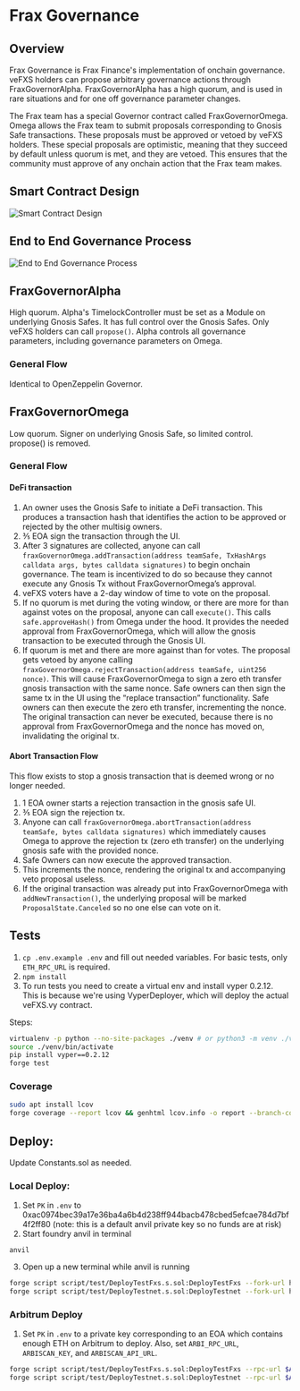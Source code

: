 # Frax Governance

## Overview

Frax Governance is Frax Finance's implementation of onchain governance. veFXS holders can propose arbitrary governance actions through FraxGovernorAlpha. FraxGovernorAlpha has a high quorum, and is used in rare situations and for one off governance parameter changes.

The Frax team has a special Governor contract called FraxGovernorOmega. Omega allows the Frax team to submit proposals corresponding to Gnosis Safe transactions. These proposals must be approved or vetoed by veFXS holders. These special proposals are optimistic, meaning that they succeed by default unless quorum is met, and they are vetoed. This ensures that the community must approve of any onchain action that the Frax team makes.

## Smart Contract Design

![Smart Contract Design](./images/frxGovSmartContractDesign.png "Smart Contract Design")

## End to End Governance Process

![End to End Governance Process](./images/frxGovSwimlanes.png "End to End Governance Process")

## FraxGovernorAlpha
High quorum. Alpha's TimelockController must be set as a Module on underlying Gnosis Safes. It has full control over the Gnosis Safes. Only veFXS holders can call `propose()`. Alpha controls all governance parameters, including governance parameters on Omega.

### General Flow
Identical to OpenZeppelin Governor.

## FraxGovernorOmega
Low quorum. Signer on underlying Gnosis Safe, so limited control. propose() is removed.

### General Flow
#### DeFi transaction
1. An owner uses the Gnosis Safe to initiate a DeFi transaction. This produces a transaction hash that identifies the action to be approved or rejected by the other multisig owners.
2. ⅗ EOA sign the transaction through the UI.
3. After 3 signatures are collected, anyone can call `fraxGovernorOmega.addTransaction(address teamSafe, TxHashArgs calldata args, bytes calldata signatures)` to begin onchain governance. The team is incentivized to do so because they cannot execute any Gnosis Tx without FraxGovernorOmega’s approval.
4. veFXS voters have a 2-day window of time to vote on the proposal.
5. If no quorum is met during the voting window, or there are more for than against votes on the proposal, anyone can call `execute()`. This calls `safe.approveHash()` from Omega under the hood. It provides the needed approval from FraxGovernorOmega, which will allow the gnosis transaction to be executed through the Gnosis UI.
6. If quorum is met and there are more against than for votes. The proposal gets vetoed by anyone calling `fraxGovernorOmega.rejectTransaction(address teamSafe, uint256 nonce)`. This will cause FraxGovernorOmega to sign a zero eth transfer gnosis transaction with the same nonce. Safe owners can then sign the same tx in the UI using the “replace transaction” functionality. Safe owners can then execute the zero eth transfer, incrementing the nonce. The original transaction can never be executed, because there is no approval from FraxGovernorOmega and the nonce has moved on, invalidating the original tx.

#### Abort Transaction Flow
This flow exists to stop a gnosis transaction that is deemed wrong or no longer needed.

1. 1 EOA owner starts a rejection transaction in the gnosis safe UI.
2. ⅗ EOA sign the rejection tx.
3. Anyone can call `fraxGovernorOmega.abortTransaction(address teamSafe, bytes calldata signatures)` which immediately causes Omega to approve the rejection tx (zero eth transfer) on the underlying gnosis safe with the provided nonce.
4. Safe Owners can now execute the approved transaction.
5. This increments the nonce, rendering the original tx and accompanying veto proposal useless.
6. If the original transaction was already put into FraxGovernorOmega with `addNewTransaction()`, the underlying proposal will be marked `ProposalState.Canceled` so no one else can vote on it.

## Tests
1. `cp .env.example .env` and fill out needed variables.  For basic tests, only `ETH_RPC_URL` is required.
2. `npm install`
3.  To run tests you need to create a virtual env and install vyper 0.2.12. This is because we're using VyperDeployer,
which will deploy the actual veFXS.vy contract.

Steps:
```bash
virtualenv -p python --no-site-packages ./venv # or python3 -m venv ./venv
source ./venv/bin/activate
pip install vyper==0.2.12
forge test
```

### Coverage
```bash
sudo apt install lcov
forge coverage --report lcov && genhtml lcov.info -o report --branch-coverage && open report/index.html
```

## Deploy:
Update Constants.sol as needed.

### Local Deploy:
1. Set `PK` in `.env` to 0xac0974bec39a17e36ba4a6b4d238ff944bacb478cbed5efcae784d7bf4f2ff80 (note: this is a default anvil private key so no funds are at risk)
2. Start foundry anvil in terminal
```
anvil
```
3. Open up a new terminal while anvil is running
 ```bash
forge script script/test/DeployTestFxs.s.sol:DeployTestFxs --fork-url http://localhost:8545 --broadcast
forge script script/test/DeployTestnet.s.sol:DeployTestnet --fork-url http://localhost:8545 --broadcast
 ```

### Arbitrum Deploy
1. Set `PK` in `.env` to a private key corresponding to an EOA which contains enough ETH on Arbitrum to deploy.  Also, set `ARBI_RPC_URL`, `ARBISCAN_KEY`, and `ARBISCAN_API_URL`.
```bash
forge script script/test/DeployTestFxs.s.sol:DeployTestFxs --rpc-url $ARBI_RPC_URL -vvvvv --verify --etherscan-api-key $ARBISCAN_KEY --verifier-url $ARBISCAN_API_URL
forge script script/test/DeployTestnet.s.sol:DeployTestnet --rpc-url $ARBI_RPC_URL -vvvvv --verify --etherscan-api-key $ARBISCAN_KEY --verifier-url $ARBISCAN_API_URL
```

